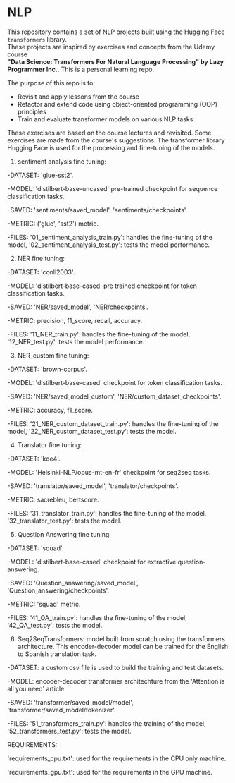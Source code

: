# NLP
This repository contains a set of NLP projects built using the Hugging Face `transformers` library.  
These projects are inspired by exercises and concepts from the Udemy course  
**"Data Science: Transformers For Natural Language Processing" by Lazy Programmer Inc.**.
This is a personal learning repo.

The purpose of this repo is to:
- Revisit and apply lessons from the course
- Refactor and extend code using object-oriented programming (OOP) principles
- Train and evaluate transformer models on various NLP tasks



These exercises are based on the course lectures and revisited. Some exercises are made from the course's suggestions. The transformer library Hugging Face is used for the processing and fine-tuning 
of the models. 

1) sentiment analysis fine tuning: 

-DATASET: 'glue-sst2'.

-MODEL: 'distilbert-base-uncased' pre-trained checkpoint for sequence classification tasks.

-SAVED: 'sentiments/saved_model', 'sentiments/checkpoints'.

-METRIC: ('glue', 'sst2') metric.

-FILES: '01_sentiment_analysis_train.py': handles the fine-tuning of the model,       '02_sentiment_analysis_test.py': tests the model performance.



2) NER fine tuning: 

-DATASET: 'conll2003'.

-MODEL: 'distilbert-base-cased' pre trained checkpoint for token classification tasks.

-SAVED: 'NER/saved_model', 'NER/checkpoints'.

-METRIC: precision, f1_score, recall, accuracy.

-FILES: '11_NER_train.py': handles the fine-tuning of the model, 
'12_NER_test.py': tests the model performance.

3) NER_custom fine tuning: 

-DATASET: 'brown-corpus'. 

-MODEL: 'distilbert-base-cased' checkpoint for token classification tasks.

-SAVED:  'NER/saved_model_custom', 'NER/custom_dataset_checkpoints'.

-METRIC: accuracy, f1_score. 

-FILES: '21_NER_custom_dataset_train.py': handles the fine-tuning of the model,
'22_NER_custom_dataset_test.py': tests the model.

4) Translator fine tuning: 

-DATASET: 'kde4'.

-MODEL: 'Helsinki-NLP/opus-mt-en-fr' checkpoint for seq2seq tasks.

-SAVED: 'translator/saved_model', 'translator/checkpoints'.

-METRIC: sacrebleu, bertscore.

-FILES: '31_translator_train.py': handles the fine-tuning of the model,
'32_translator_test.py': tests the model.


5) Question Answering fine tuning: 

-DATASET: 'squad'.

-MODEL: 'distilbert-base-cased' checkpoint for extractive question-answering.

-SAVED: 'Question_answering/saved_model', 'Question_answering/checkpoints'.

-METRIC: 'squad' metric.

-FILES: '41_QA_train.py': handles the fine-tuning of the model,
'42_QA_test.py': tests the model.

6) Seq2SeqTransformers: model built from scratch using the transformers architecture. This encoder-decoder model can be trained for the English to Spanish translation task. 

-DATASET: a custom csv file is used to build the training and test datasets.

-MODEL: encoder-decoder transformer architechture from the 'Attention is all you need' article.

-SAVED: 'transformer/saved_model/model', 'transformer/saved_model/tokenizer'.

-FILES: '51_transformers_train.py': handles the training of the model,
'52_transformers_test.py': tests the model.


REQUIREMENTS:

'requirements_cpu.txt': used for the requirements in the CPU only machine. 

'requirements_gpu.txt': used for the requirements in the GPU machine. 
